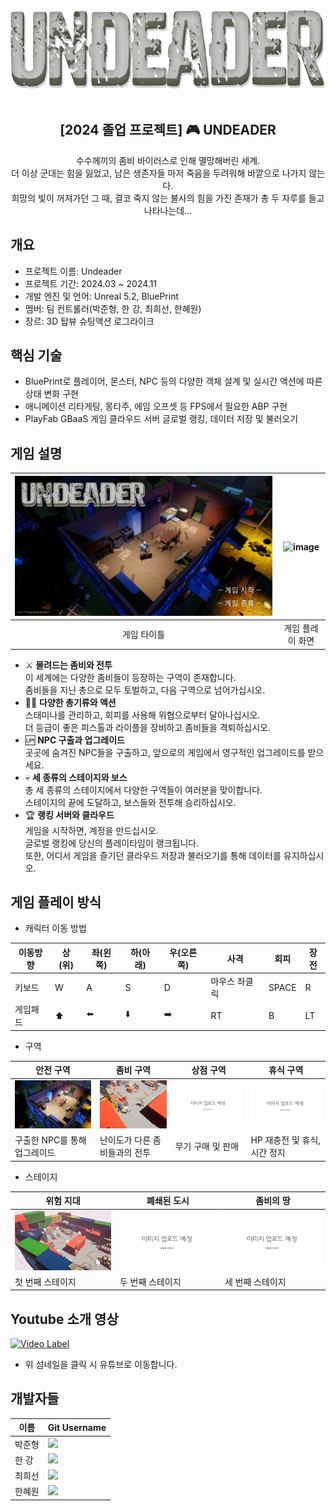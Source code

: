 <div align="center">
<img src="./Source/Image/GameLogo.png" width="633" height="126" />
<br>
<br>
<h2>[2024 졸업 프로젝트] 🎮 UNDEADER</h2>
수수께끼의 좀비 바이러스로 인해 멸망해버린 세계.<br>
더 이상 군대는 힘을 잃었고, 남은 생존자들 마저 죽음을 두려워해 바깥으로 나가지 않는다.<br>
희망의 빛이 꺼져가던 그 때, 결코 죽지 않는 불사의 힘을 가진 존재가 총 두 자루를 들고 나타나는데...<br>
</div>



## 개요

- 프로젝트 이름: Undeader
- 프로젝트 기간: 2024.03 ~ 2024.11
- 개발 엔진 및 언어: Unreal 5.2, BluePrint
- 멤버: 팀 컨트롤러(박준형, 한 강, 최희선, 한혜원)
- 장르: 3D 탑뷰 슈팅액션 로그라이크

## 핵심 기술

- BluePrint로 플레이어, 몬스터, NPC 등의 다양한 객체 설계 및 실시간 액션에 따른 상태 변화 구현
- 애니메이션 리타게팅, 몽타주, 에임 오프셋 등 FPS에서 필요한 ABP 구현
- PlayFab GBaaS 게임 클라우드 서버 글로벌 랭킹, 데이터 저장 및 불러오기

## 게임 설명
|![image](/Source/Image/Title.png)|![image](/Source/Image/PlayScreenshot.png)|
|:---:|:---:|
|게임 타이틀|게임 플레이 화면|

- ⚔️ **몰려드는 좀비와 전투**<br>
이 세계에는 다양한 좀비들이 등장하는 구역이 존재합니다.<br>
좀비들을 지닌 총으로 모두 토벌하고, 다음 구역으로 넘어가십시오.
- 🏃‍♂️ **다양한 총기류와 액션**<br>
스태미나를 관리하고, 회피를 사용해 위협으로부터 달아나십시오.<br>
더 등급이 좋은 피스톨과 라이플을 장비하고 좀비들을 격퇴하십시오.
- 🆙 **NPC 구출과 업그레이드**<br>
곳곳에 숨겨진 NPC들을 구출하고, 앞으로의 게임에서 영구적인 업그레이드를 받으세요.
- 💀 **세 종류의 스테이지와 보스**<br>
총 세 종류의 스테이지에서 다양한 구역들이 여러분을 맞이합니다.<br>
스테이지의 끝에 도달하고, 보스들와 전투해 승리하십시오.
- 🏆 **랭킹 서버와 클라우드** <br>
게임을 시작하면, 계정을 만드십시오.<br>
글로벌 랭킹에 당신의 플레이타임이 랭크됩니다.<br>
또한, 어디서 게임을 즐기던 클라우드 저장과 불러오기를 통해 데이터를 유지하십시오.<br>

## 게임 플레이 방식
- 캐릭터 이동 방법

| 이동방향 | 상(위) | 좌(왼쪽) | 하(아래) | 우(오른쪽) | 사격 | 회피 | 장전 |
| --- | --- | --- | --- | --- | --- | --- | --- |
| 키보드 | W | A | S | D | 마우스 좌클릭 | SPACE | R |
| 게임패드 | ⬆️ | ⬅️ | ⬇️ | ➡️ | RT | B | LT |

- 구역

|안전 구역|좀비 구역|상점 구역|휴식 구역|
|---|---|---|---|
|![image](/Source/Image/SafeArea.png)|![image](/Source/Image/ZombieArea.png)|![image](/Source/Image/Black.png)|![image](/Source/Image/Black.png)|
|구출한 NPC를 통해 업그레이드|난이도가 다른 좀비들과의 전투|무기 구매 및 판매|HP 재충전 및 휴식, 시간 정지|

- 스테이지

|위험 지대|폐쇄된 도시|좀비의 땅|
|---|---|---|
|![image](/Source/Image/Stage1.png)|![image](/Source/Image/Black.png)|![image](/Source/Image/Black.png)|
|첫 번째 스테이지|두 번째 스테이지|세 번째 스테이지|

## Youtube 소개 영상

[![Video Label](http://img.youtube.com/vi/s06XNfH2WD4/0.jpg)](https://youtu.be/s06XNfH2WD4)
- 위 섬네일을 클릭 시 유튜브로 이동합니다.

## 개발자들

| 이름 | Git Username |
| --- | --- |
| 박준형 | <a href="https://github.com/suldangoo"><img src="https://img.shields.io/badge/suldangoo-181717?style=flat-square&logo=GitHub&logoColor=white" height="28px"/></a> |
| 한 강 | <a href="https://github.com/kangtoe"><img src="https://img.shields.io/badge/kangtoe-181717?style=flat-square&logo=GitHub&logoColor=white" height="28px"/></a> |
| 최희선 | <a href="https://github.com/heesunc"><img src="https://img.shields.io/badge/heesunc-181717?style=flat-square&logo=GitHub&logoColor=white" height="28px"/></a> |
| 한혜원 | <a href="https://github.com/Hye-won-Han"><img src="https://img.shields.io/badge/HyewonHan-181717?style=flat-square&logo=GitHub&logoColor=white" height="28px"/></a> |


